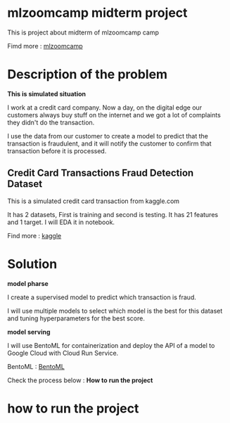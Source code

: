 # **mlzoomcamp midterm project**
This is project about midterm of mlzoomcamp camp

Fimd more : [mlzoomcamp](https://github.com/alexeygrigorev/mlbookcamp-code)

# **Description of the problem**
**This is simulated situation**

I work at a credit card company. Now a day, on the digital edge our customers always buy stuff on the internet and we got a lot of complaints they didn't do the transaction.

I use the data from our customer to create a model to predict that the transaction is fraudulent, and it will notify the customer to confirm that transaction before it is processed.

## **Credit Card Transactions Fraud Detection Dataset**
This is a simulated credit card transaction from kaggle.com

It has 2 datasets, First is training and second is testing. It has 21 features and 1 target.
I will EDA it in notebook.

Find more : [kaggle](https://www.kaggle.com/datasets/kartik2112/fraud-detection?select=fraudTrain.csv)

# Solution
**model pharse**

I create a supervised model to predict which transaction is fraud.

I will use multiple models to select which model is the best for this dataset and tuning hyperparameters for the best score.

**model serving**

I will use BentoML for containerization and deploy the API of a model to Google Cloud with Cloud Run Service.

BentoML : [BentoML](https://www.bentoml.com/)

Check the process below : **How to run the project**

# how to run the project